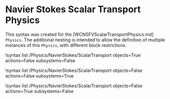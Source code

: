 # Navier Stokes Scalar Transport Physics

This syntax was created for the [WCNSFVScalarTransportPhysics.md] `Physics`.
The additional nesting is intended to allow the definition of multiple instances of this `Physics`,
with different block restrictions.

!syntax list /Physics/NavierStokes/ScalarTransport objects=True actions=False subsystems=False

!syntax list /Physics/NavierStokes/ScalarTransport objects=False actions=False subsystems=True

!syntax list /Physics/NavierStokes/ScalarTransport objects=False actions=True subsystems=False
